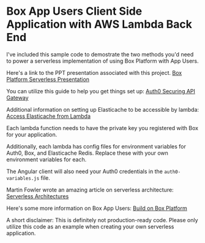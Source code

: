 # Box App Users Client Side Application with AWS Lambda Back End

I've included this sample code to demostrate the two methods you'd need to power a serverless implementation of using Box Platform with App Users.

Here's a link to the PPT presentation associated with this project.
[Box Platform Serverless Presentation](https://cloud.box.com/s/fnfv8gce1jklhxpfjyl670lipdbg8gvw)

You can utilize this guide to help you get things set up:
[Auth0 Securing API Gateway](https://auth0.com/docs/integrations/aws-api-gateway)

Additional information on setting up Elasticache to be accessible by lambda:
[Access Elasticache from Lambda](http://docs.aws.amazon.com/lambda/latest/dg/vpc-ec.html)

Each lambda function needs to have the private key you registered with Box for your application.

Additionally, each lambda has config files for environment variables for Auth0, Box, and Elasticache Redis. Replace these with your own environment variables for each.

The Angular client will also need your Auth0 credentials in the `auth0-variables.js` file.

Martin Fowler wrote an amazing article on serverless architecture:
[Serverless Architectures](http://martinfowler.com/articles/serverless.html)

Here's some more information on Box App Users:
[Build on Box Platform](https://docs.box.com/docs/getting-started-box-platform)

A short disclaimer:
This is definitely not production-ready code. Please only utilize this code as an example when creating your own serverless application.
